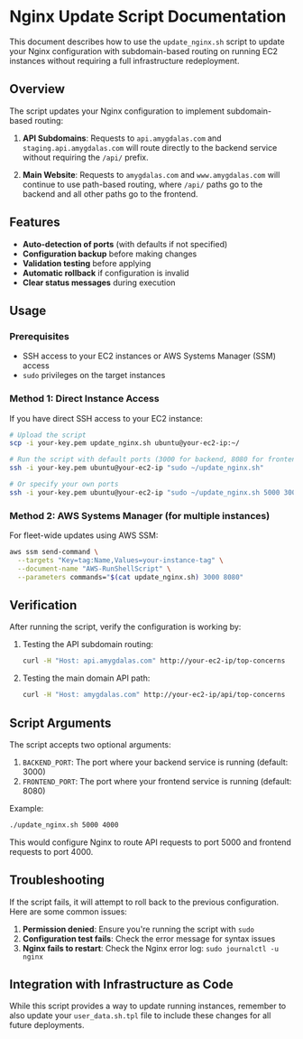# Nginx Update Script Documentation

This document describes how to use the `update_nginx.sh` script to update your Nginx configuration with subdomain-based routing on running EC2 instances without requiring a full infrastructure redeployment.

## Overview

The script updates your Nginx configuration to implement subdomain-based routing:

1. **API Subdomains**: Requests to `api.amygdalas.com` and `staging.api.amygdalas.com` will route directly to the backend service without requiring the `/api/` prefix.

2. **Main Website**: Requests to `amygdalas.com` and `www.amygdalas.com` will continue to use path-based routing, where `/api/` paths go to the backend and all other paths go to the frontend.

## Features

- **Auto-detection of ports** (with defaults if not specified)
- **Configuration backup** before making changes
- **Validation testing** before applying
- **Automatic rollback** if configuration is invalid
- **Clear status messages** during execution

## Usage

### Prerequisites

- SSH access to your EC2 instances or AWS Systems Manager (SSM) access
- `sudo` privileges on the target instances

### Method 1: Direct Instance Access

If you have direct SSH access to your EC2 instance:

```bash
# Upload the script
scp -i your-key.pem update_nginx.sh ubuntu@your-ec2-ip:~/

# Run the script with default ports (3000 for backend, 8080 for frontend)
ssh -i your-key.pem ubuntu@your-ec2-ip "sudo ~/update_nginx.sh"

# Or specify your own ports
ssh -i your-key.pem ubuntu@your-ec2-ip "sudo ~/update_nginx.sh 5000 3000"
```

### Method 2: AWS Systems Manager (for multiple instances)

For fleet-wide updates using AWS SSM:

```bash
aws ssm send-command \
  --targets "Key=tag:Name,Values=your-instance-tag" \
  --document-name "AWS-RunShellScript" \
  --parameters commands="$(cat update_nginx.sh) 3000 8080"
```

## Verification

After running the script, verify the configuration is working by:

1. Testing the API subdomain routing:
   ```bash
   curl -H "Host: api.amygdalas.com" http://your-ec2-ip/top-concerns
   ```

2. Testing the main domain API path:
   ```bash
   curl -H "Host: amygdalas.com" http://your-ec2-ip/api/top-concerns
   ```

## Script Arguments

The script accepts two optional arguments:

1. `BACKEND_PORT`: The port where your backend service is running (default: 3000)
2. `FRONTEND_PORT`: The port where your frontend service is running (default: 8080)

Example:
```bash
./update_nginx.sh 5000 4000
```

This would configure Nginx to route API requests to port 5000 and frontend requests to port 4000.

## Troubleshooting

If the script fails, it will attempt to roll back to the previous configuration. Here are some common issues:

1. **Permission denied**: Ensure you're running the script with `sudo`
2. **Configuration test fails**: Check the error message for syntax issues
3. **Nginx fails to restart**: Check the Nginx error log: `sudo journalctl -u nginx`

## Integration with Infrastructure as Code

While this script provides a way to update running instances, remember to also update your `user_data.sh.tpl` file to include these changes for all future deployments.
